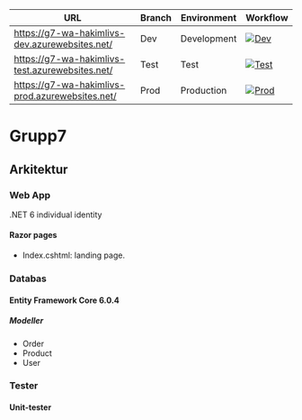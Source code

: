 <div align="center">

URL | Branch | Environment | Workflow
--- | ------ | ----------- | ------
https://g7-wa-hakimlivs-dev.azurewebsites.net/ | Dev | Development | [![Dev](https://github.com/PUVSNV21-KVALIT21/Grupp7/workflows/Dev/badge.svg)](https://github.com/PUVSNV21-KVALIT21/Grupp7/actions/workflows/dev_g7-wa-hakimlivs.yml)
https://g7-wa-hakimlivs-test.azurewebsites.net/ | Test| Test | [![Test](https://github.com/PUVSNV21-KVALIT21/Grupp7/workflows/Test/badge.svg)](https://github.com/PUVSNV21-KVALIT21/Grupp7/actions/workflows/test_g7-wa-hakimlivs.yml)
https://g7-wa-hakimlivs-prod.azurewebsites.net/ | Prod | Production | [![Prod](https://github.com/PUVSNV21-KVALIT21/Grupp7/workflows/Prod/badge.svg)](https://github.com/PUVSNV21-KVALIT21/Grupp7/actions/workflows/prod_g7-wa-hakimlivs.yml)

</div>

# Grupp7 

## Arkitektur

### Web App

.NET 6 individual identity

#### Razor pages

* Index.cshtml: landing page.


### Databas

#### Entity Framework Core 6.0.4

##### Modeller

* Order
* Product
* User

### Tester

#### Unit-tester
